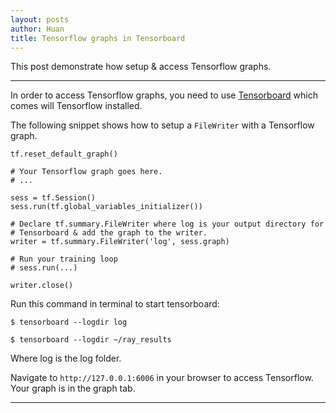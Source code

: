 ```yaml
---
layout: posts
author: Huan
title: Tensorflow graphs in Tensorboard
---
```


This post demonstrate how setup & access Tensorflow graphs.

---

In order to access Tensorflow graphs, you need to use [Tensorboard](https://www.tensorflow.org/tensorboard/r2/get_started) which comes will Tensorflow
installed.

The following snippet shows how to setup a ```FileWriter``` with a Tensorflow
graph.

```
tf.reset_default_graph()

# Your Tensorflow graph goes here.
# ...

sess = tf.Session()
sess.run(tf.global_variables_initializer())

# Declare tf.summary.FileWriter where log is your output directory for
# Tensorboard & add the graph to the writer.
writer = tf.summary.FileWriter('log', sess.graph)

# Run your training loop
# sess.run(...)

writer.close()
```

Run this command in terminal to start tensorboard:
```
$ tensorboard --logdir log

$ tensorboard --logdir ~/ray_results
```
Where log is the log folder.

Navigate to ```http://127.0.0.1:6006``` in your browser to access Tensorflow.
Your graph is in the graph tab.

---

<br>
